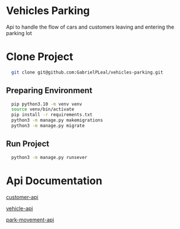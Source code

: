 
# Vehicles Parking

Api to handle the flow of cars and customers leaving and entering the parking lot

# Clone Project

```bash
  git clone git@github.com:GabrielPLeal/vehicles-parking.git
```

## Preparing Environment

```bash
  pip python3.10 -m venv venv
  source venv/bin/activate
  pip install -r requirements.txt
  python3 -m manage.py makemigrations
  python3 -m manage.py migrate
```

## Run Project

```bash
  python3 -m manage.py runsever
```

# Api Documentation

[customer-api](customer/readme.md)

[vehicle-api](vehicler/readme.md)

[park-movement-api](park-movement/readme.md)

```